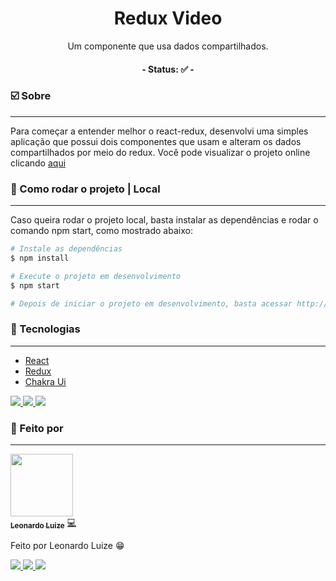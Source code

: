 <h1 align="center">
    Redux Video
</h1>
<p align="center">Um componente que usa dados compartilhados.</p>

<h4 align="center"> 
	- Status: ✅ -
</h4>

### ☑️ Sobre
---

<p>
  Para começar a entender melhor o react-redux, desenvolvi
  uma simples aplicação que possui dois componentes que usam e 
  alteram os dados compartilhados por meio do redux. Você pode
	visualizar o projeto online clicando <a target="_blank" href="https://redux-video-player.vercel.app/" >aqui</a>
</p>

### 🔌 Como rodar o projeto | Local
---
Caso queira rodar o projeto local, basta instalar as dependências e rodar o comando npm start, como mostrado abaixo:

```bash
# Instale as dependências
$ npm install

# Execute o projeto em desenvolvimento
$ npm start

# Depois de iniciar o projeto em desenvolvimento, basta acessar http://localhost:3000/
```

### 🔋 Tecnologias
---

- [React](https://pt-br.reactjs.org/)
- [Redux](https://react-redux.js.org/)
- [Chakra Ui](https://chakra-ui.com/)
<a target="_new" href="https://pt-br.reactjs.org">
  <img src="https://img.shields.io/badge/ReactJs%20-%61DAFB33.svg?&style=for-the-badge&logo=react&logoColor=black&color=61DAFB"/>
</a>
<a target="_new" href="https://react-redux.js.org/">
  <img src="https://img.shields.io/badge/Redux%20-%61DAFB33.svg?&style=for-the-badge&logo=redux&logoColor=white&color=764ABC"/>
</a>
<a target="_new" href="https://chakra-ui.com/">
  <img src="https://img.shields.io/badge/Chakra Ui%20-%61DAFB33.svg?&style=for-the-badge&logo=chakraui&logoColor=white&color=6ACACE"/>
</a>

### 🎲 Feito por
---

<a href="https://github.com/LeonardoLuize">
 <img src="https://avatars.githubusercontent.com/u/74014082?v=4" width="100px;"/>
 <br />
 <sub><b>Leonardo Luize</b></sub></a> <a href="https://github.com/LeonardoLuize" >💻</a>


Feito por Leonardo Luize 😁

<a target="_new" href="https://codepen.io/leonardoluize">
  <img src="https://img.shields.io/badge/Codepen%20-%61DAFB33.svg?&style=for-the-badge&logo=codepen&logoColor=white&color=161B22"/>
</a>
<a target="_new" href="https://www.linkedin.com/in/leonardoluize/">
  <img src="https://img.shields.io/badge/Linkedin%20-%61DAFB33.svg?&style=for-the-badge&logo=linkedin&logoColor=white&color=0A66C2"/>
</a>
<a target="_new" href="mailto:leonardo.luize2@gmail.com">
  <img src="https://img.shields.io/badge/Email%20-%61DAFB33.svg?&style=for-the-badge&logo=gmail&logoColor=white&color=CF3A2F"/>
</a>


